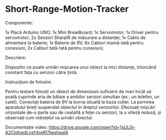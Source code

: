 # Short-Range-Motion-Tracker

Componente:

1x Placă Arduino UNO; 
1x Mini Breadboard; 
1x Servomotor; 
1x Driver pentru servomotor; 
2x Senzori SharpIR de măsurare a distanței; 
1x Cablu de alimentare la baterie; 
1x Baterie de 9V; 
6x Cabluri mamă-tată pentru conexiuni; 
2x Cabluri tată-tată pentru conexiuni; 

Descriere:

Dispozitiv ce poate urmări mișcarea unui obiect la mici distanțe, întorcând constant fața cu senzori către țintă.

Instrucțiuni de folosire:

Pentru testare folosiți un obiect de dimensiuni suficient de mari încât să poată cuprinde aria de bătaie a ambilor senzori simultan (ex.: un telefon, un caiet). Conectați bateria de 9V la borna situată la baza cutiei. La pornirea aparatului țineți suspendat obiectul în dreptul senzorilor. Efectuați mișcări orizontale de-o parte sau de cealaltă a feței cu senzori, la o viteză redusă, și observați cum roboțelul va urmări obiectul.

Documentație video: https://drive.google.com/open?id=1sUL0j-A2ClqhwdLnsY4reRI7kexhaqlA
